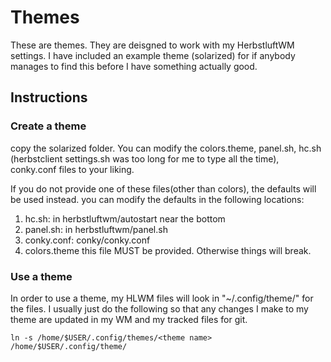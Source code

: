 # Themes

These are themes. They are deisgned to work with my HerbstluftWM settings. I have included an example theme (solarized) for if anybody manages to find this before I have something actually good. 

## Instructions

### Create a theme

copy the solarized folder. You can modify the colors.theme, panel.sh, hc.sh (herbstclient settings.sh was too long for me to type all the time), conky.conf files to your liking. 

If you do not provide one of these files(other than colors), the defaults will be used instead. you can modify the defaults in the following locations:

1. hc.sh: in herbstluftwm/autostart near the bottom
2. panel.sh: in herbstluftwm/panel.sh
3. conky.conf: conky/conky.conf
4. colors.theme this file MUST be provided. Otherwise things will break.

### Use a theme

In order to use a theme, my HLWM files will look in  "~/.config/theme/" for the files. I usually just do the following so that any changes I make to my theme are updated in my WM and my tracked files for git.

	ln -s /home/$USER/.config/themes/<theme name> /home/$USER/.config/theme/


